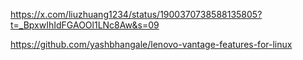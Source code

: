 https://x.com/liuzhuang1234/status/1900370738588135805?t=_BpxwIhIdFGAOOl1LNc8Aw&s=09

https://github.com/yashbhangale/lenovo-vantage-features-for-linux